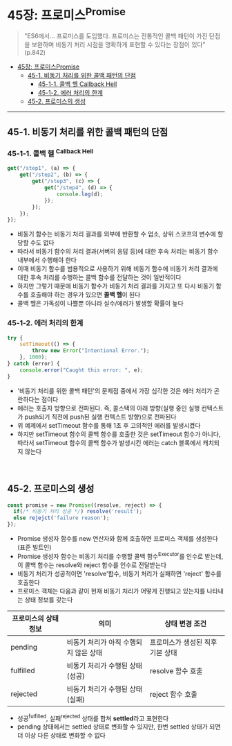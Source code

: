 # 45장: 프로미스<sup>Promise</sup>

> "ES6에서... 프로미스를 도입했다. 프로미스는 전통적인 콜백 패턴이 가진 단점을 보완하며 비동기 처리 시점을 명확하게 표현할 수 있다는 장점이 있다" (p.842)

-   [45장: 프로미스Promise](#45장-프로미스promise)
    -   [45-1. 비동기 처리를 위한 콜백 패턴의 단점](#45-1-비동기-처리를-위한-콜백-패턴의-단점)
        -   [45-1-1. 콜백 헬 Callback Hell](#45-1-1-콜백-헬-callback-hell)
        -   [45-1-2. 에러 처리의 한계](#45-1-2-에러-처리의-한계)
    -   [45-2. 프로미스의 생성](#45-2-프로미스의-생성)

---

## 45-1. 비동기 처리를 위한 콜백 패턴의 단점

### 45-1-1. 콜백 헬 <sup>Callback Hell</sup>

```javascript
get("/step1", (a) => {
    get("/step2", (b) => {
        get("/step3", (c) => {
            get("/step4", (d) => {
                console.log(d);
            });
        });
    });
});
```

-   비동기 함수는 비동기 처리 결과를 외부에 반환할 수 업소, 상위 스코프의 변수에 할당할 수도 없다
-   따라서 비동기 함수의 처리 결과(서버의 응답 등)에 대한 후속 처리는 비동기 함수 내부에서 수행해야 한다
-   이때 비동기 함수를 범용적으로 사용하기 위해 비동기 함수에 비동기 처리 결과에 대한 후속 처리를 수행하는 콜백 함수를 전달하는 것이 일반적이다
-   하지만 그렇기 때문에 비동기 함수가 비동기 처리 결과를 가지고 또 다시 비동기 함수를 호출해야 하는 경우가 있으면 **콜백 헬**이 된다
-   콜백 헬은 가독성이 나쁠뿐 아니라 실수/에러가 발생할 확률이 높다

### 45-1-2. 에러 처리의 한계

```javascript
try {
    setTimeout(() => {
        throw new Error("Intentional Error.");
    }, 1000);
} catch (error) {
    console.error("Caught this error: ", e);
}
```

-   '비동기 처리를 위한 콜백 패턴'의 문제점 중에서 가장 심각한 것은 에러 처리가 곤란하다는 점이다
-   에러는 호출자 방향으로 전파된다. 즉, 콜스택의 아래 방향(실행 중인 실행 컨텍스트가 push되기 직전에 push된 실행 컨텍스트 방향)으로 전파된다
-   위 예제에서 setTimeout 함수를 통해 1초 후 고의적인 에러를 발생시켰다
-   하지만 setTimeout 함수의 콜백 함수를 호출한 것은 setTimeout 함수가 아니다, 따라서 setTimeout 함수의 콜백 함수가 발생시킨 에러는 catch 블록에서 캐치되지 않는다

<br>

## 45-2. 프로미스의 생성

```javascript
const promise = new Promise((resolve, reject) => {
  if(/* 비동기 처리 성공 */) resolve('result');
  else rejejct('failure reason');
});
```

-   Promise 생성자 함수를 new 연산자와 함께 호출하면 프로미스 객체를 생성한다 (표준 빌트인)
-   Promise 생성자 함수는 비동기 처리를 수행할 콜백 함수<sup>Executor</sup>를 인수로 받는데, 이 콜백 함수는 resolve와 reject 함수를 인수로 전달받는다
-   비동기 처리가 성공적이면 'resolve'함수, 비동기 처리가 실패하면 'reject' 함수를 호출한다
-   프로미스 객체는 다음과 같이 현재 비동기 처리가 어떻게 진행되고 있는지를 나타내는 상태 정보를 갖는다

| <center>프로미스의 상태 정보</center> | <center>의미</center>                 | <center>상태 변경 조건</center>  |
| ------------------------------------- | ------------------------------------- | -------------------------------- |
| pending                               | 비동기 처리가 아직 수행되지 않은 상태 | 프로미스가 생성된 직후 기본 상태 |
| fulfilled                             | 비동기 처리가 수행된 상태(성공)       | resolve 함수 호출                |
| rejected                              | 비동기 처리가 수행된 상태(실패)       | reject 함수 호출                 |

-   성공<sup>fulfilled</sup>, 실패<sup>rejected</sup> 상태를 합쳐 **settled**라고 표현한다
-   pending 상태에서는 settled 상태로 변화할 수 있지만, 한번 settled 상태가 되면 더 이상 다른 상태로 변화할 수 없다
